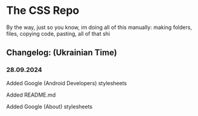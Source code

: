 # The CSS Repo
By the way, just so you know, im doing all of this manually: making folders, files, copying code, pasting, all of that shi

<h2>Changelog: (Ukrainian Time)</h2>
<h3>28.09.2024</h3>
Added Google (Android Developers) stylesheets

Added README.md

Added Google (About) stylesheets
